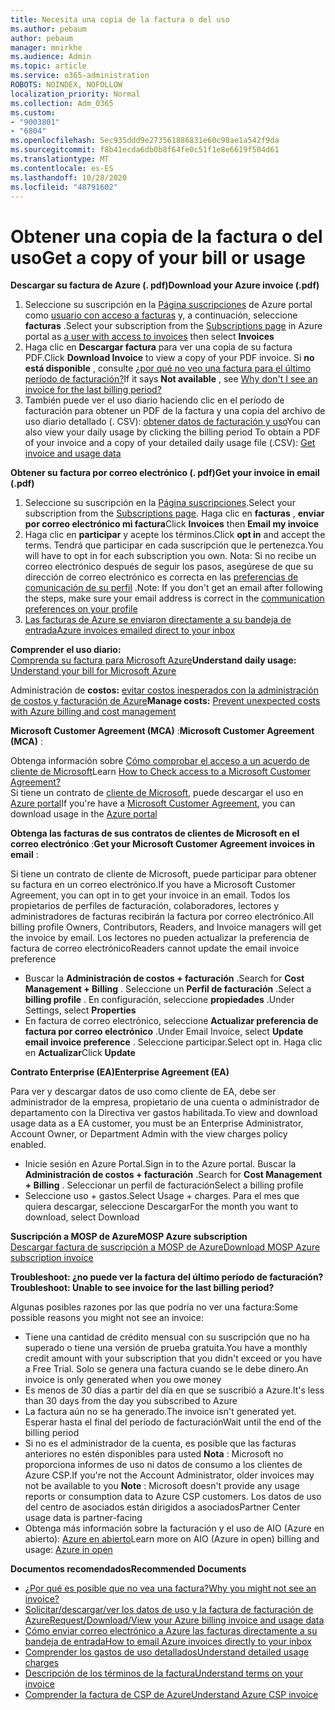 ```yaml
---
title: Necesita una copia de la factura o del uso
ms.author: pebaum
author: pebaum
manager: mnirkhe
ms.audience: Admin
ms.topic: article
ms.service: o365-administration
ROBOTS: NOINDEX, NOFOLLOW
localization_priority: Normal
ms.collection: Adm_O365
ms.custom:
- "9003801"
- "6804"
ms.openlocfilehash: 5ec935ddd9e273561886831e60c98ae1a542f9da
ms.sourcegitcommit: f8b41ecda6db0b8f64fe0c51f1e8e6619f504d61
ms.translationtype: MT
ms.contentlocale: es-ES
ms.lasthandoff: 10/28/2020
ms.locfileid: "48791602"
---
```

# <a name="get-a-copy-of-your-bill-or-usage"></a><span data-ttu-id="867b3-102">Obtener una copia de la factura o del uso</span><span class="sxs-lookup"><span data-stu-id="867b3-102">Get a copy of your bill or usage</span></span>

<span data-ttu-id="867b3-103">**Descargar su factura de Azure (. pdf)**</span><span class="sxs-lookup"><span data-stu-id="867b3-103">**Download your Azure invoice (.pdf)**</span></span>

1. <span data-ttu-id="867b3-104">Seleccione su suscripción en la [Página suscripciones](https://portal.azure.com/#blade/Microsoft_Azure_Billing/SubscriptionsBlade) de Azure portal como [usuario con acceso a facturas](https://docs.microsoft.com/azure/cost-management-billing/manage/manage-billing-access?WT.mc_id=Portal-Microsoft_Azure_Support) y, a continuación, seleccione **facturas** .</span><span class="sxs-lookup"><span data-stu-id="867b3-104">Select your subscription from the [Subscriptions page](https://portal.azure.com/#blade/Microsoft_Azure_Billing/SubscriptionsBlade) in Azure portal as [a user with access to invoices](https://docs.microsoft.com/azure/cost-management-billing/manage/manage-billing-access?WT.mc_id=Portal-Microsoft_Azure_Support) then select **Invoices**</span></span>
2. <span data-ttu-id="867b3-105">Haga clic en **Descargar factura** para ver una copia de su factura PDF.</span><span class="sxs-lookup"><span data-stu-id="867b3-105">Click **Download Invoice** to view a copy of your PDF invoice.</span></span> <span data-ttu-id="867b3-106">Si **no está disponible** , consulte [¿por qué no veo una factura para el último período de facturación?](https://docs.microsoft.com/azure/cost-management-billing/manage/download-azure-invoice-daily-usage-date?WT.mc_id=Portal-Microsoft_Azure_Support#noinvoice)</span><span class="sxs-lookup"><span data-stu-id="867b3-106">If it says **Not available** , see [Why don't I see an invoice for the last billing period?](https://docs.microsoft.com/azure/cost-management-billing/manage/download-azure-invoice-daily-usage-date?WT.mc_id=Portal-Microsoft_Azure_Support#noinvoice)</span></span>
3. <span data-ttu-id="867b3-107">También puede ver el uso diario haciendo clic en el período de facturación para obtener un PDF de la factura y una copia del archivo de uso diario detallado (. CSV): [obtener datos de facturación y uso](https://docs.microsoft.com/azure/cost-management-billing/manage/download-azure-invoice-daily-usage-date?WT.mc_id=Portal-Microsoft_Azure_Support)</span><span class="sxs-lookup"><span data-stu-id="867b3-107">You can also view your daily usage by clicking the billing period To obtain a PDF of your invoice and a copy of your detailed daily usage file (.CSV): [Get invoice and usage data](https://docs.microsoft.com/azure/cost-management-billing/manage/download-azure-invoice-daily-usage-date?WT.mc_id=Portal-Microsoft_Azure_Support)</span></span>

<span data-ttu-id="867b3-108">**Obtener su factura por correo electrónico (. pdf)**</span><span class="sxs-lookup"><span data-stu-id="867b3-108">**Get your invoice in email (.pdf)**</span></span>

1. <span data-ttu-id="867b3-109">Seleccione su suscripción en la [Página suscripciones](https://ms.portal.azure.com/#blade/Microsoft_Azure_Billing/SubscriptionsBlade).</span><span class="sxs-lookup"><span data-stu-id="867b3-109">Select your subscription from the [Subscriptions page](https://ms.portal.azure.com/#blade/Microsoft_Azure_Billing/SubscriptionsBlade).</span></span> <span data-ttu-id="867b3-110">Haga clic en **facturas** , **enviar por correo electrónico mi factura**</span><span class="sxs-lookup"><span data-stu-id="867b3-110">Click **Invoices** then **Email my invoice**</span></span>
2. <span data-ttu-id="867b3-111">Haga clic en **participar** y acepte los términos.</span><span class="sxs-lookup"><span data-stu-id="867b3-111">Click **opt in** and accept the terms.</span></span> <span data-ttu-id="867b3-112">Tendrá que participar en cada suscripción que le pertenezca.</span><span class="sxs-lookup"><span data-stu-id="867b3-112">You will have to opt in for each subscription you own.</span></span> <span data-ttu-id="867b3-113">Nota: Si no recibe un correo electrónico después de seguir los pasos, asegúrese de que su dirección de correo electrónico es correcta en las [preferencias de comunicación de su perfil](https://account.windowsazure.com/profile) .</span><span class="sxs-lookup"><span data-stu-id="867b3-113">Note: If you don't get an email after following the steps, make sure your email address is correct in the [communication preferences on your profile](https://account.windowsazure.com/profile)</span></span>
3. [<span data-ttu-id="867b3-114">Las facturas de Azure se enviaron directamente a su bandeja de entrada</span><span class="sxs-lookup"><span data-stu-id="867b3-114">Azure invoices emailed direct to your inbox</span></span>](https://azure.microsoft.com/blog/azure-email-invoices/)

<span data-ttu-id="867b3-115">**Comprender el uso diario:**  
 [Comprenda su factura para Microsoft Azure](https://docs.microsoft.com/azure/cost-management-billing/understand/review-individual-bill?WT.mc_id=Portal-Microsoft_Azure_Support)</span><span class="sxs-lookup"><span data-stu-id="867b3-115">**Understand daily usage:** 
[Understand your bill for Microsoft Azure](https://docs.microsoft.com/azure/cost-management-billing/understand/review-individual-bill?WT.mc_id=Portal-Microsoft_Azure_Support)</span></span>  

<span data-ttu-id="867b3-116">Administración de **costos:** [evitar costos inesperados con la administración de costos y facturación de Azure](https://docs.microsoft.com/azure/cost-management-billing/manage/getting-started?WT.mc_id=Portal-Microsoft_Azure_Support)</span><span class="sxs-lookup"><span data-stu-id="867b3-116">**Manage costs:** [Prevent unexpected costs with Azure billing and cost management](https://docs.microsoft.com/azure/cost-management-billing/manage/getting-started?WT.mc_id=Portal-Microsoft_Azure_Support)</span></span>  

<span data-ttu-id="867b3-117">**Microsoft Customer Agreement (MCA)** :</span><span class="sxs-lookup"><span data-stu-id="867b3-117">**Microsoft Customer Agreement (MCA)** :</span></span>

<span data-ttu-id="867b3-118">Obtenga información sobre  [Cómo comprobar el acceso a un acuerdo de cliente de Microsoft](https://docs.microsoft.com/azure/cost-management-billing/manage/download-azure-invoice-daily-usage-date?WT.mc_id=Portal-Microsoft_Azure_Support#check-access-to-a-microsoft-customer-agreement)</span><span class="sxs-lookup"><span data-stu-id="867b3-118">Learn  [How to Check access to a Microsoft Customer Agreement?](https://docs.microsoft.com/azure/cost-management-billing/manage/download-azure-invoice-daily-usage-date?WT.mc_id=Portal-Microsoft_Azure_Support#check-access-to-a-microsoft-customer-agreement)</span></span>  
<span data-ttu-id="867b3-119">Si tiene un contrato de [cliente de Microsoft](https://docs.microsoft.com/azure/cost-management-billing/manage/download-azure-invoice-daily-usage-date?WT.mc_id=Portal-Microsoft_Azure_Support#check-access-to-a-microsoft-customer-agreement), puede descargar el uso en [Azure portal](https://portal.azure.com/)</span><span class="sxs-lookup"><span data-stu-id="867b3-119">If you're have a [Microsoft Customer Agreement](https://docs.microsoft.com/azure/cost-management-billing/manage/download-azure-invoice-daily-usage-date?WT.mc_id=Portal-Microsoft_Azure_Support#check-access-to-a-microsoft-customer-agreement), you can download usage in the [Azure portal](https://portal.azure.com/)</span></span>

<span data-ttu-id="867b3-120">**Obtenga las facturas de sus contratos de clientes de Microsoft en el correo electrónico** :</span><span class="sxs-lookup"><span data-stu-id="867b3-120">**Get your Microsoft Customer Agreement invoices in email** :</span></span>

<span data-ttu-id="867b3-121">Si tiene un contrato de cliente de Microsoft, puede participar para obtener su factura en un correo electrónico.</span><span class="sxs-lookup"><span data-stu-id="867b3-121">If you have a Microsoft Customer Agreement, you can opt in to get your invoice in an email.</span></span> <span data-ttu-id="867b3-122">Todos los propietarios de perfiles de facturación, colaboradores, lectores y administradores de facturas recibirán la factura por correo electrónico.</span><span class="sxs-lookup"><span data-stu-id="867b3-122">All billing profile Owners, Contributors, Readers, and Invoice managers will get the invoice by email.</span></span> <span data-ttu-id="867b3-123">Los lectores no pueden actualizar la preferencia de factura de correo electrónico</span><span class="sxs-lookup"><span data-stu-id="867b3-123">Readers cannot update the email invoice preference</span></span>

- <span data-ttu-id="867b3-124">Buscar la **Administración de costos + facturación** .</span><span class="sxs-lookup"><span data-stu-id="867b3-124">Search for **Cost Management + Billing** .</span></span> <span data-ttu-id="867b3-125">Seleccione un **Perfil de facturación** .</span><span class="sxs-lookup"><span data-stu-id="867b3-125">Select a **billing profile** .</span></span> <span data-ttu-id="867b3-126">En configuración, seleccione **propiedades** .</span><span class="sxs-lookup"><span data-stu-id="867b3-126">Under Settings, select **Properties**</span></span>
- <span data-ttu-id="867b3-127">En factura de correo electrónico, seleccione **Actualizar preferencia de factura por correo electrónico** .</span><span class="sxs-lookup"><span data-stu-id="867b3-127">Under Email Invoice, select **Update email invoice preference** .</span></span> <span data-ttu-id="867b3-128">Seleccione participar.</span><span class="sxs-lookup"><span data-stu-id="867b3-128">Select opt in.</span></span> <span data-ttu-id="867b3-129">Haga clic en **Actualizar**</span><span class="sxs-lookup"><span data-stu-id="867b3-129">Click **Update**</span></span>

<span data-ttu-id="867b3-130">**Contrato Enterprise (EA)**</span><span class="sxs-lookup"><span data-stu-id="867b3-130">**Enterprise Agreement (EA)**</span></span>

<span data-ttu-id="867b3-131">Para ver y descargar datos de uso como cliente de EA, debe ser administrador de la empresa, propietario de una cuenta o administrador de departamento con la Directiva ver gastos habilitada.</span><span class="sxs-lookup"><span data-stu-id="867b3-131">To view and download usage data as a EA customer, you must be an Enterprise Administrator, Account Owner, or Department Admin with the view charges policy enabled.</span></span>

- <span data-ttu-id="867b3-132">Inicie sesión en Azure Portal.</span><span class="sxs-lookup"><span data-stu-id="867b3-132">Sign in to the Azure portal.</span></span> <span data-ttu-id="867b3-133">Buscar la **Administración de costos + facturación** .</span><span class="sxs-lookup"><span data-stu-id="867b3-133">Search for **Cost Management + Billing** .</span></span> <span data-ttu-id="867b3-134">Seleccionar un perfil de facturación</span><span class="sxs-lookup"><span data-stu-id="867b3-134">Select a billing profile</span></span>
- <span data-ttu-id="867b3-135">Seleccione uso + gastos.</span><span class="sxs-lookup"><span data-stu-id="867b3-135">Select Usage + charges.</span></span> <span data-ttu-id="867b3-136">Para el mes que quiera descargar, seleccione Descargar</span><span class="sxs-lookup"><span data-stu-id="867b3-136">For the month you want to download, select Download</span></span>

<span data-ttu-id="867b3-137">**Suscripción a MOSP de Azure**</span><span class="sxs-lookup"><span data-stu-id="867b3-137">**MOSP Azure subscription**</span></span>  
[<span data-ttu-id="867b3-138">Descargar factura de suscripción a MOSP de Azure</span><span class="sxs-lookup"><span data-stu-id="867b3-138">Download MOSP Azure subscription invoice</span></span>](https://docs.microsoft.com/azure/cost-management-billing/understand/download-azure-invoice?WT.mc_id=Portal-Microsoft_Azure_Support#download-your-mosp-azure-subscription-invoice)

<span data-ttu-id="867b3-139">**Troubleshoot: ¿no puede ver la factura del último período de facturación?**</span><span class="sxs-lookup"><span data-stu-id="867b3-139">**Troubleshoot: Unable to see invoice for the last billing period?**</span></span>

<span data-ttu-id="867b3-140">Algunas posibles razones por las que podría no ver una factura:</span><span class="sxs-lookup"><span data-stu-id="867b3-140">Some possible reasons you might not see an invoice:</span></span>

- <span data-ttu-id="867b3-141">Tiene una cantidad de crédito mensual con su suscripción que no ha superado o tiene una versión de prueba gratuita.</span><span class="sxs-lookup"><span data-stu-id="867b3-141">You have a monthly credit amount with your subscription that you didn't exceed or you have a Free Trial.</span></span> <span data-ttu-id="867b3-142">Solo se genera una factura cuando se le debe dinero.</span><span class="sxs-lookup"><span data-stu-id="867b3-142">An invoice is only generated when you owe money</span></span>
- <span data-ttu-id="867b3-143">Es menos de 30 días a partir del día en que se suscribió a Azure.</span><span class="sxs-lookup"><span data-stu-id="867b3-143">It's less than 30 days from the day you subscribed to Azure</span></span>
- <span data-ttu-id="867b3-144">La factura aún no se ha generado.</span><span class="sxs-lookup"><span data-stu-id="867b3-144">The invoice isn't generated yet.</span></span> <span data-ttu-id="867b3-145">Esperar hasta el final del período de facturación</span><span class="sxs-lookup"><span data-stu-id="867b3-145">Wait until the end of the billing period</span></span>
- <span data-ttu-id="867b3-146">Si no es el administrador de la cuenta, es posible que las facturas anteriores no estén disponibles para usted **Nota** : Microsoft no proporciona informes de uso ni datos de consumo a los clientes de Azure CSP.</span><span class="sxs-lookup"><span data-stu-id="867b3-146">If you're not the Account Administrator, older invoices may not be available to you **Note** : Microsoft doesn't provide any usage reports or consumption data to Azure CSP customers.</span></span> <span data-ttu-id="867b3-147">Los datos de uso del centro de asociados están dirigidos a asociados</span><span class="sxs-lookup"><span data-stu-id="867b3-147">Partner Center usage data is partner-facing</span></span>
- <span data-ttu-id="867b3-148">Obtenga más información sobre la facturación y el uso de AIO (Azure en abierto): [Azure en abierto](https://azure.microsoft.com/offers/ms-azr-0111p/)</span><span class="sxs-lookup"><span data-stu-id="867b3-148">Learn more on AIO (Azure in open) billing and usage: [Azure in open](https://azure.microsoft.com/offers/ms-azr-0111p/)</span></span>

<span data-ttu-id="867b3-149">**Documentos recomendados**</span><span class="sxs-lookup"><span data-stu-id="867b3-149">**Recommended Documents**</span></span>

- [<span data-ttu-id="867b3-150">¿Por qué es posible que no vea una factura?</span><span class="sxs-lookup"><span data-stu-id="867b3-150">Why you might not see an invoice?</span></span>](https://docs.microsoft.com/azure/cost-management-billing/understand/download-azure-invoice?WT.mc_id=Portal-Microsoft_Azure_Support#noinvoice)
- [<span data-ttu-id="867b3-151">Solicitar/descargar/ver los datos de uso y la factura de facturación de Azure</span><span class="sxs-lookup"><span data-stu-id="867b3-151">Request/Download/View your Azure billing invoice and usage data</span></span>](https://docs.microsoft.com/azure/cost-management-billing/manage/download-azure-invoice-daily-usage-date?WT.mc_id=Portal-Microsoft_Azure_Support)
- [<span data-ttu-id="867b3-152">Cómo enviar correo electrónico a Azure las facturas directamente a su bandeja de entrada</span><span class="sxs-lookup"><span data-stu-id="867b3-152">How to email Azure invoices directly to your inbox</span></span>](https://docs.microsoft.com/azure/cost-management-billing/manage/download-azure-invoice-daily-usage-date?WT.mc_id=Portal-Microsoft_Azure_Support)
- [<span data-ttu-id="867b3-153">Comprender los gastos de uso detallados</span><span class="sxs-lookup"><span data-stu-id="867b3-153">Understand detailed usage charges</span></span>](https://docs.microsoft.com/azure/cost-management-billing/understand/review-individual-bill?WT.mc_id=Portal-Microsoft_Azure_Support#csv)
- [<span data-ttu-id="867b3-154">Descripción de los términos de la factura</span><span class="sxs-lookup"><span data-stu-id="867b3-154">Understand terms on your invoice</span></span>](https://docs.microsoft.com/azure/cost-management-billing/understand/understand-invoice?WT.mc_id=Portal-Microsoft_Azure_Support)
- [<span data-ttu-id="867b3-155">Comprender la factura de CSP de Azure</span><span class="sxs-lookup"><span data-stu-id="867b3-155">Understand Azure CSP invoice</span></span>](https://docs.microsoft.com/partner-center/azure-plan-lp?WT.mc_id=Portal-Microsoft_Azure_Support)
